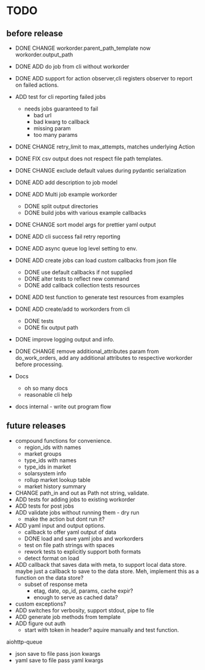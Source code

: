 # TODO

## before release

- DONE CHANGE workorder.parent_path_template now workorder.output_path
- DONE ADD do job from cli without workorder
- DONE ADD support for action observer,cli registers observer to report on failed actions.
- ADD test for cli reporting failed jobs
  - needs jobs guaranteed to fail
    - bad url
    - bad kwarg to callback
    - missing param
    - too many params
- DONE CHANGE retry_limit to max_attempts, matches underlying Action
- DONE FIX csv output does not respect file path templates.
- DONE CHANGE exclude default values during pydantic serialization
- DONE ADD add description to job model
- DONE ADD Multi job example workorder
  - DONE split output directories
  - DONE build jobs with various example callbacks
- DONE CHANGE sort model args for prettier yaml output
- DONE ADD cli success fail retry reporting
- DONE ADD async queue log level setting to env.
- DONE ADD create jobs can load custom callbacks from json file
  - DONE use default callbacks if not supplied
  - DONE alter tests to reflect new command
  - DONE add callback collection tests resources
- DONE ADD test function to generate test resources from examples
- DONE ADD create/add to workorders from cli
  - DONE tests
  - DONE fix output path
- DONE improve logging output and info.
- DONE CHANGE remove additional_attributes param from do_work_orders, add any additional attributes to respective workorder before processing.

- Docs
  - oh so many docs
  - reasonable cli help
- docs internal - write out program flow

## future releases

- compound functions for convenience.
  - region_ids with names
  - market groups
  - type_ids with names
  - type_ids in market
  - solarsystem info
  - rollup market lookup table
  - market history summary
- CHANGE path_in and out as Path not string, validate.
- ADD tests for adding jobs to existing workorder
- ADD tests for post jobs
- ADD validate jobs without running them - dry run
  - make the action but dont run it?
- ADD yaml input and output options.
  - callback to offer yaml output of data
  - DONE load and save yaml jobs and workorders
  - test on file path strings with spaces
  - rework tests to explicitly support both formats
  - detect format on load
- ADD callback that saves data with meta, to support local data store. maybe just a callback to save to the data store. Meh, implement this as a function on the data store?
  - subset of response meta
    - etag, date, op_id, params, cache expir?
    - enough to serve as cached data?
- custom exceptions?
- ADD switches for verbosity, support stdout, pipe to file
- ADD generate job methods from template
- ADD figure out auth
  - start with token in header? aquire manually and test function.

aiohttp-queue

- json save to file pass json kwargs
- yaml save to file pass yaml kwargs
